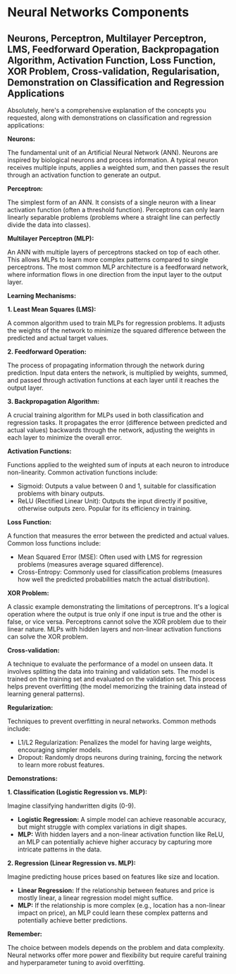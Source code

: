 # Neural Networks Components

## Neurons, Perceptron, Multilayer Perceptron, LMS, Feedforward Operation, Backpropagation Algorithm, Activation Function, Loss Function, XOR Problem, Cross-validation, Regularisation, Demonstration on Classification and Regression Applications

Absolutely, here's a comprehensive explanation of the concepts you requested, along with demonstrations on classification and regression applications:

**Neurons:**

The fundamental unit of an Artificial Neural Network (ANN). Neurons are inspired by biological neurons and process information. A typical neuron receives multiple inputs, applies a weighted sum, and then passes the result through an activation function to generate an output.

**Perceptron:**

The simplest form of an ANN. It consists of a single neuron with a linear activation function (often a threshold function). Perceptrons can only learn linearly separable problems (problems where a straight line can perfectly divide the data into classes).

**Multilayer Perceptron (MLP):**

An ANN with multiple layers of perceptrons stacked on top of each other. This allows MLPs to learn more complex patterns compared to single perceptrons. The most common MLP architecture is a feedforward network, where information flows in one direction from the input layer to the output layer.

**Learning Mechanisms:**

**1. Least Mean Squares (LMS):**

A common algorithm used to train MLPs for regression problems. It adjusts the weights of the network to minimize the squared difference between the predicted and actual target values.

**2. Feedforward Operation:**

The process of propagating information through the network during prediction. Input data enters the network, is multiplied by weights, summed, and passed through activation functions at each layer until it reaches the output layer.

**3. Backpropagation Algorithm:**

A crucial training algorithm for MLPs used in both classification and regression tasks. It propagates the error (difference between predicted and actual values) backwards through the network, adjusting the weights in each layer to minimize the overall error.

**Activation Functions:**

Functions applied to the weighted sum of inputs at each neuron to introduce non-linearity. Common activation functions include:

- Sigmoid: Outputs a value between 0 and 1, suitable for classification problems with binary outputs.
- ReLU (Rectified Linear Unit): Outputs the input directly if positive, otherwise outputs zero. Popular for its efficiency in training.

**Loss Function:**

A function that measures the error between the predicted and actual values. Common loss functions include:

- Mean Squared Error (MSE): Often used with LMS for regression problems (measures average squared difference).
- Cross-Entropy: Commonly used for classification problems (measures how well the predicted probabilities match the actual distribution).

**XOR Problem:**

A classic example demonstrating the limitations of perceptrons. It's a logical operation where the output is true only if one input is true and the other is false, or vice versa. Perceptrons cannot solve the XOR problem due to their linear nature. MLPs with hidden layers and non-linear activation functions can solve the XOR problem.

**Cross-validation:**

A technique to evaluate the performance of a model on unseen data. It involves splitting the data into training and validation sets. The model is trained on the training set and evaluated on the validation set. This process helps prevent overfitting (the model memorizing the training data instead of learning general patterns).

**Regularization:**

Techniques to prevent overfitting in neural networks. Common methods include:

- L1/L2 Regularization: Penalizes the model for having large weights, encouraging simpler models.
- Dropout: Randomly drops neurons during training, forcing the network to learn more robust features.

**Demonstrations:**

**1. Classification (Logistic Regression vs. MLP):**

Imagine classifying handwritten digits (0-9).

- **Logistic Regression:** A simple model can achieve reasonable accuracy, but might struggle with complex variations in digit shapes.
- **MLP:** With hidden layers and a non-linear activation function like ReLU, an MLP can potentially achieve higher accuracy by capturing more intricate patterns in the data.

**2. Regression (Linear Regression vs. MLP):**

Imagine predicting house prices based on features like size and location.

- **Linear Regression:** If the relationship between features and price is mostly linear, a linear regression model might suffice.
- **MLP:** If the relationship is more complex (e.g., location has a non-linear impact on price), an MLP could learn these complex patterns and potentially achieve better predictions.

**Remember:**

The choice between models depends on the problem and data complexity. Neural networks offer more power and flexibility but require careful training and hyperparameter tuning to avoid overfitting.